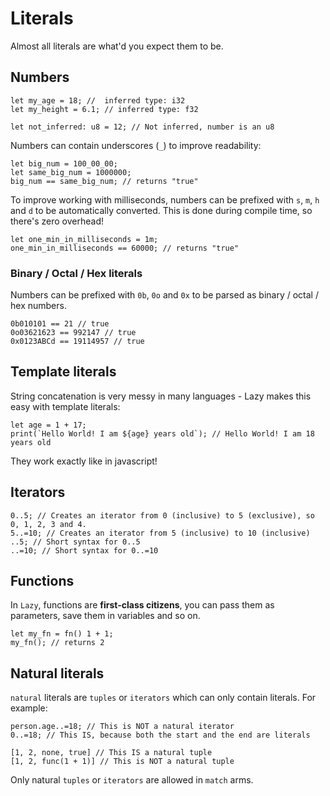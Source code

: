
# Literals

Almost all literals are what'd you expect them to be.

## Numbers

```
let my_age = 18; //  inferred type: i32
let my_height = 6.1; // inferred type: f32

let not_inferred: u8 = 12; // Not inferred, number is an u8
```

Numbers can contain underscores (`_`) to improve readability:

```
let big_num = 100_00_00; 
let same_big_num = 1000000;
big_num == same_big_num; // returns "true"
```

To improve working with milliseconds, numbers can be prefixed with `s`, `m`, `h` and `d` to be automatically converted. This is done during compile time, so there's zero overhead!

```
let one_min_in_milliseconds = 1m; 
one_min_in_milliseconds == 60000; // returns "true"
```

### Binary / Octal / Hex literals

Numbers can be prefixed with `0b`, `0o` and `0x` to be parsed as binary / octal / hex numbers.

```
0b010101 == 21 // true
0o03621623 == 992147 // true
0x0123ABCd == 19114957 // true
```

## Template literals

String concatenation is very messy in many languages - Lazy makes this easy with template literals:

```
let age = 1 + 17;
print(`Hello World! I am ${age} years old`); // Hello World! I am 18 years old
```

They work exactly like in javascript!

## Iterators

```
0..5; // Creates an iterator from 0 (inclusive) to 5 (exclusive), so 0, 1, 2, 3 and 4.
5..=10; // Creates an iterator from 5 (inclusive) to 10 (inclusive) 
..5; // Short syntax for 0..5
..=10; // Short syntax for 0..=10
```

## Functions

In `Lazy`, functions are **first-class citizens**, you can pass them as parameters, save them in variables and so on.

```
let my_fn = fn() 1 + 1;
my_fn(); // returns 2
```

## Natural literals

`natural` literals are `tuples` or `iterators` which can only contain literals. For example:

```
person.age..=18; // This is NOT a natural iterator
0..=18; // This IS, because both the start and the end are literals

[1, 2, none, true] // This IS a natural tuple
[1, 2, func(1 + 1)] // This is NOT a natural tuple
```

Only natural `tuples` or `iterators` are allowed in `match` arms.